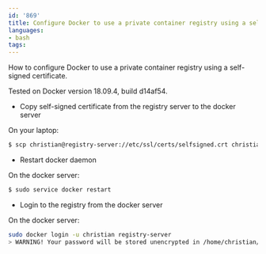 ```yaml
---
id: '869'
title: Configure Docker to use a private container registry using a self-signed certificate
languages:
- bash
tags:
---
```

How to configure Docker to use a private container registry using a self-signed certificate.

Tested on Docker version 18.09.4, build d14af54.

- Copy self-signed certificate from the registry server to the docker server

On your laptop:

```bash
$ scp christian@registry-server://etc/ssl/certs/selfsigned.crt christian@docker-server://etc/ssl/certs/private-docker-registry.crt
```

- Restart docker daemon

On the docker server:

```bash
$ sudo service docker restart
```

- Login to the registry from the docker server

On the docker server:

```bash
sudo docker login -u christian registry-server
> WARNING! Your password will be stored unencrypted in /home/christian/.docker/config.json.
```
